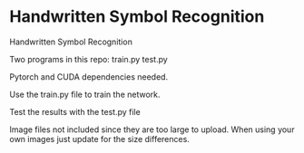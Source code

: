 # Handwritten Symbol Recognition
Handwritten Symbol Recognition


Two programs in this repo: 
train.py
test.py

Pytorch and CUDA dependencies needed.

Use the train.py file to train the network.

Test the results with the test.py file

Image files not included since they are too large to upload. When using your own images just update for the size differences.

